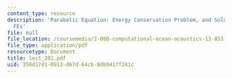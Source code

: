 ```yaml
---
content_type: resource
description: 'Parabolic Equation: Energy Conservation Problem, and Solutions by FDs
  FEs'
file: null
file_location: /coursemedia/2-068-computational-ocean-acoustics-13-853-spring-2003/350d17d10913d67d64cb0db9417f241c_lect_201.pdf
file_type: application/pdf
resourcetype: Document
title: lect_201.pdf
uid: 350d17d1-0913-d67d-64cb-0db9417f241c
---
```

